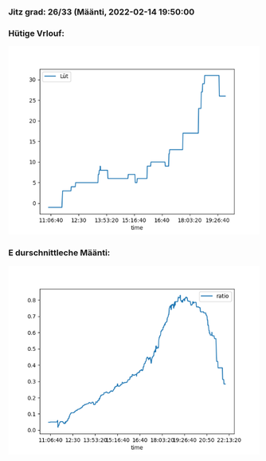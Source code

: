 ### Jitz grad: 26/33 (Määnti, 2022-02-14 19:50:00

### Hütige Vrlouf:
![Graph](Today.png)

### E durschnittleche Määnti:
![Graph](Määnti.png)